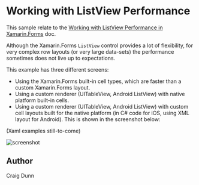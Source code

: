 Working with ListView Performance
==============

This sample relate to the [Working with ListView Performance in Xamarin.Forms](http://developer.xamarin.com/guides/cross-platform/xamarin-forms/working-with/listview-performance) doc.

Although the Xamarin.Forms `ListView` control provides a lot of flexibility, for very complex row layouts (or very large data-sets) the performance sometimes does not live up to expectations.

This example has three different screens:

* Using the Xamarin.Forms built-in cell types, which are faster than a custom Xamarin.Forms layout.
* Using a custom renderer (UITableView, Android ListView) with native platform built-in cells.
* Using a custom renderer (UITableView, Android ListView) with custom cell layouts built for the native platform (in C# code for iOS, using XML layout for Android). This is shown in the screenshot below:

(Xaml examples still-to-come)


![screenshot](https://raw.githubusercontent.com/xamarin/xamarin-forms-samples/master/WorkingWithListviewPerf/Screenshots/all-sml.png "Performance")


Author
------

Craig Dunn
